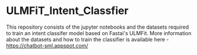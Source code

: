 # ULMFiT_Intent_Classfier

This repository consists of the jupyter notebooks and the datasets required to train an intent classifer model based on Fastai's ULMFit. More information about the datasets and how to train the classifier is available here - https://chatbot-sml.appspot.com/ 
